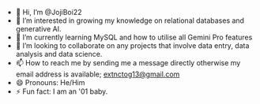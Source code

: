 - 👋 Hi, I’m @JojiBoi22
- 👀 I’m interested in growing my knowledge on relational databases and generative AI.
- 🌱 I’m currently learning MySQL and how to utilise all Gemini Pro features 
- 💞️ I’m looking to collaborate on any projects that involve data entry, data analysis and data science.
- 📫 How to reach me by sending me a message directly otherwise my email address is available; extnctog13@gmail.com
- 😄 Pronouns: He/Him
- ⚡ Fun fact: I am an '01 baby.

<!---
JojiBoi22/JojiBoi22 is a ✨ special ✨ repository because its `README.md` (this file) appears on your GitHub profile.
You can click the Preview link to take a look at your changes.
--->
